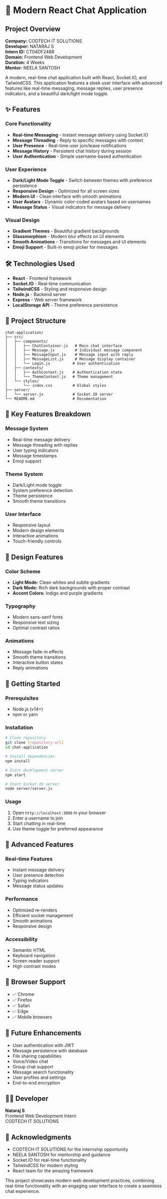 # 💬 Modern React Chat Application

## Project Overview
**Company:** CODTECH IT SOLUTIONS  
**Developer:** NATARAJ S  
**Intern ID:** CT04DF2488  
**Domain:** Frontend Web Development  
**Duration:** 4 Weeks  
**Mentor:** NEELA SANTOSH

A modern, real-time chat application built with React, Socket.IO, and TailwindCSS. This application features a sleek user interface with advanced features like real-time messaging, message replies, user presence indicators, and a beautiful dark/light mode toggle.

## ✨ Features

### Core Functionality
- **Real-time Messaging** - Instant message delivery using Socket.IO
- **Message Threading** - Reply to specific messages with context
- **User Presence** - Real-time user join/leave notifications
- **Message History** - Persistent chat history during session
- **User Authentication** - Simple username-based authentication

### User Experience
- **Dark/Light Mode Toggle** - Switch between themes with preference persistence
- **Responsive Design** - Optimized for all screen sizes
- **Modern UI** - Clean interface with smooth animations
- **User Avatars** - Dynamic color-coded avatars based on usernames
- **Message Status** - Visual indicators for message delivery

### Visual Design
- **Gradient Themes** - Beautiful gradient backgrounds
- **Glassmorphism** - Modern blur effects on UI elements
- **Smooth Animations** - Transitions for messages and UI elements
- **Emoji Support** - Built-in emoji picker for messages

## 🛠️ Technologies Used
- **React** - Frontend framework
- **Socket.IO** - Real-time communication
- **TailwindCSS** - Styling and responsive design
- **Node.js** - Backend server
- **Express** - Web server framework
- **LocalStorage API** - Theme preference persistence

## 📁 Project Structure
```
chat-application/
├── src/
│   ├── components/
│   │   ├── ChatContainer.js   # Main chat interface
│   │   ├── Message.js         # Individual message component
│   │   ├── MessageInput.js    # Message input with reply
│   │   ├── MessageList.js     # Message display container
│   │   └── Login.js          # User authentication
│   ├── contexts/
│   │   ├── AuthContext.js    # Authentication state
│   │   └── ThemeContext.js   # Theme management
│   └── styles/
│       └── index.css         # Global styles
├── server/
│   └── server.js             # Socket.IO server
└── README.md                 # Documentation
```

## 🎯 Key Features Breakdown

### Message System
- Real-time message delivery
- Message threading with replies
- User typing indicators
- Message timestamps
- Emoji support

### Theme System
- Dark/Light mode toggle
- System preference detection
- Theme persistence
- Smooth theme transitions

### User Interface
- Responsive layout
- Modern design elements
- Interactive animations
- Touch-friendly controls

## 🎨 Design Features

### Color Scheme
- **Light Mode:** Clean whites and subtle gradients
- **Dark Mode:** Rich dark backgrounds with proper contrast
- **Accent Colors:** Indigo and purple gradients

### Typography
- Modern sans-serif fonts
- Responsive text sizing
- Optimal contrast ratios

### Animations
- Message fade-in effects
- Smooth theme transitions
- Interactive button states
- Reply animations

## 🚀 Getting Started

### Prerequisites
- Node.js (v14+)
- npm or yarn

### Installation
```bash
# Clone repository
git clone [repository-url]
cd chat-application

# Install dependencies
npm install

# Start development server
npm start

# Start Socket.IO server
node server/server.js
```

### Usage
1. Open `http://localhost:3000` in your browser
2. Enter a username to join
3. Start chatting in real-time
4. Use theme toggle for preferred appearance

## 🌟 Advanced Features

### Real-time Features
- Instant message delivery
- User presence detection
- Typing indicators
- Message status updates

### Performance
- Optimized re-renders
- Efficient socket management
- Smooth animations
- Responsive design

### Accessibility
- Semantic HTML
- Keyboard navigation
- Screen reader support
- High contrast modes

## 📱 Browser Support
- ✅ Chrome
- ✅ Firefox
- ✅ Safari
- ✅ Edge
- ✅ Mobile browsers

## 🔮 Future Enhancements
- User authentication with JWT
- Message persistence with database
- File sharing capabilities
- Voice/Video chat
- Group chat support
- Message search functionality
- User profiles and settings
- End-to-end encryption

## 👨‍💻 Developer
**Nataraj S**  
Frontend Web Development Intern  
CODTECH IT SOLUTIONS

## 🙏 Acknowledgments
- CODTECH IT SOLUTIONS for the internship opportunity
- NEELA SANTOSH for mentorship and guidance
- Socket.IO for real-time functionality
- TailwindCSS for modern styling
- React team for the amazing framework

This project showcases modern web development practices, combining real-time functionality with an engaging user interface to create a seamless chat experience.
